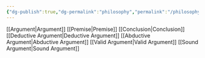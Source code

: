 ```yaml
---
{"dg-publish":true,"dg-permalink":"philosophy","permalink":"/philosophy/"}
---
```


[[Argument\|Argument]]
[[Premise\|Premise]]
[[Conclusion\|Conclusion]]
[[Deductive Argument\|Deductive Argument]]
[[Abductive Argument\|Abductive Argument]]
[[Valid Argument\|Valid Argument]]
[[Sound Argument\|Sound Argument]]

